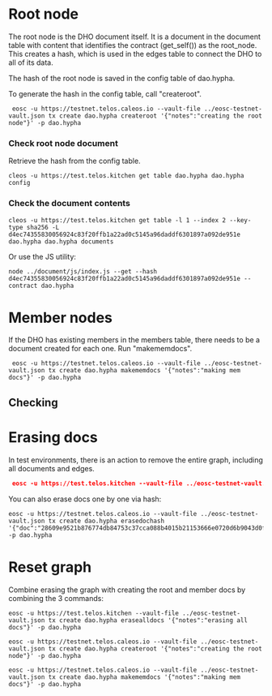 # Root node
The root node is the DHO document itself.  It is a document in the document table with content that identifies the contract (get_self()) as the root_node.  This creates a hash, which is used in the edges table to connect the DHO to all of its data.

The hash of the root node is saved in the config table of dao.hypha.

To generate the hash in the config table, call "createroot".

```
 eosc -u https://testnet.telos.caleos.io --vault-file ../eosc-testnet-vault.json tx create dao.hypha createroot '{"notes":"creating the root node"}' -p dao.hypha
```

### Check root node document
Retrieve the hash from the config table.
```
cleos -u https://test.telos.kitchen get table dao.hypha dao.hypha config
```

### Check the document contents
```
cleos -u https://test.telos.kitchen get table -l 1 --index 2 --key-type sha256 -L d4ec74355830056924c83f20ffb1a22ad0c5145a96daddf6301897a092de951e dao.hypha dao.hypha documents
```

Or use the JS utility:
```
node ../document/js/index.js --get --hash d4ec74355830056924c83f20ffb1a22ad0c5145a96daddf6301897a092de951e --contract dao.hypha
```

# Member nodes
If the DHO has existing members in the members table, there needs to be a document created for each one.  Run "makememdocs".

```
 eosc -u https://testnet.telos.caleos.io --vault-file ../eosc-testnet-vault.json tx create dao.hypha makememdocs '{"notes":"making mem docs"}' -p dao.hypha
```

## Checking 

# Erasing docs
In test environments, there is an action to remove the entire graph, including all documents and edges.
``` json
 eosc -u https://test.telos.kitchen --vault-file ../eosc-testnet-vault.json tx create dao.hypha erasealldocs '{"notes":"erasing all docs"}' -p dao.hypha
```

You can also erase docs one by one via hash:
```
eosc -u https://testnet.telos.caleos.io --vault-file ../eosc-testnet-vault.json tx create dao.hypha erasedochash '{"doc":"28609e9521b876774db84753c37cca088b4015b21153666e0720d6b9043d0fca"}' -p dao.hypha
```

# Reset graph
Combine erasing the graph with creating the root and member docs by combining the 3 commands:
```
eosc -u https://test.telos.kitchen --vault-file ../eosc-testnet-vault.json tx create dao.hypha erasealldocs '{"notes":"erasing all docs"}' -p dao.hypha

eosc -u https://testnet.telos.caleos.io --vault-file ../eosc-testnet-vault.json tx create dao.hypha createroot '{"notes":"creating the root node"}' -p dao.hypha

eosc -u https://testnet.telos.caleos.io --vault-file ../eosc-testnet-vault.json tx create dao.hypha makememdocs '{"notes":"making mem docs"}' -p dao.hypha

```